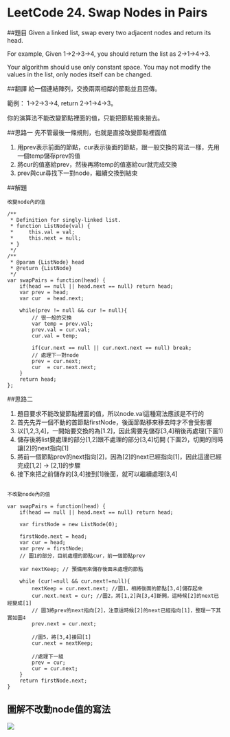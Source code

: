 # LeetCode 24. Swap Nodes in Pairs

##題目
Given a linked list, swap every two adjacent nodes and return its head.

For example,
Given 1->2->3->4, you should return the list as 2->1->4->3.

Your algorithm should use only constant space. You may not modify the values in the list, only nodes itself can be changed.

##翻譯
給一個連結陣列，交換兩兩相鄰的節點並且回傳。

範例：
1->2->3->4, return 2->1->4->3。

你的演算法不能改變節點裡面的值，只能把節點搬來搬去。

##思路一
先不管最後一條規則，也就是直接改變節點裡面值
1. 用prev表示前面的節點，cur表示後面的節點，跟一般交換的寫法一樣，先用一個temp儲存prev的值
2. 將cur的值塞給prev，然後再將temp的值塞給cur就完成交換
3. prev與cur尋找下一對node，繼續交換到結束

##解題
```
改變node內的值

/**
 * Definition for singly-linked list.
 * function ListNode(val) {
 *     this.val = val;
 *     this.next = null;
 * }
 */
/**
 * @param {ListNode} head
 * @return {ListNode}
 */
var swapPairs = function(head) {
    if(head == null || head.next == null) return head;
    var prev = head;
    var cur  = head.next;
    
    while(prev != null && cur != null){
        // 很一般的交換
        var temp = prev.val;
        prev.val = cur.val;
        cur.val = temp;

        if(cur.next == null || cur.next.next == null) break;
        // 處理下一對node
        prev = cur.next;
        cur  = cur.next.next;     
    }   
    return head;
};

```
##思路二
1. 題目要求不能改變節點裡面的值，所以node.val這種寫法應該是不行的
2. 首先先弄一個不動的首節點firstNode，後面節點移來移去時才不會受影響
3. 以[1,2,3,4]，一開始要交換的為[1.2]，因此需要先儲存[3,4]稍後再處理(下圖1)
4. 儲存後將list要處理的部分[1,2]跟不處理的部分[3,4]切開 (下圖2)，切開的同時讓[2]的next指向[1]
5. 將前一個節點prev的next指向[2]，因為[2]的next已經指向[1]，因此這邊已經完成[1,2] -> [2,1]的步驟
6. 接下來把之前儲存的[3,4]接到[1]後面，就可以繼續處理[3,4]
```

不改動node內的值

var swapPairs = function(head) {
    if(head == null || head.next == null) return head;
    
    var firstNode = new ListNode(0);
    
    firstNode.next = head;
    var cur = head;
    var prev = firstNode;
    // 圖1的部分，目前處理的節點cur，前一個節點prev
    
    var nextKeep; // 預備用來儲存後面未處理的節點
    
    while (cur!=null && cur.next!=null){
        nextKeep = cur.next.next; //圖1，相將後面的節點[3,4]儲存起來
        cur.next.next = cur; //圖2，將[1,2]與[3,4]斷開，這時候[2]的next已經變成[1]      
        // 圖3將prev的next指向[2]，注意這時候[2]的next已經指向[1]，整理一下其實如圖4
        prev.next = cur.next;
        
        //圖5，將[3,4]接回[1]
        cur.next = nextKeep;
        
        //處理下一組
        prev = cur;
        cur = cur.next;        
    }
    return firstNode.next;
}
```

## 圖解不改動node值的寫法



![](../picture/24.png)